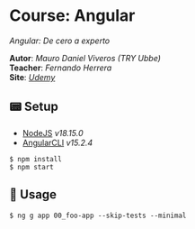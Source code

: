 # Course: Angular

*Angular: De cero a experto*  

**Autor**: *Mauro Daniel Viveros (TRY Ubbe)*  
**Teacher**: *Fernando Herrera*  
**Site**: *[Udemy](https://www.udemy.com/course/angular-fernando-herrera/)*  

## 📟 Setup
- [NodeJS](https://nodejs.org) _v18.15.0_
- [AngularCLI](https://angular.io) _v15.2.4_

```
$ npm install
$ npm start
```

## 📝 Usage
```
$ ng g app 00_foo-app --skip-tests --minimal
```